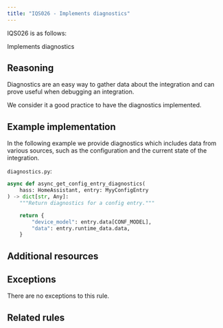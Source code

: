 ```yaml
---
title: "IQS026 - Implements diagnostics"
---
```


IQS026 is as follows:

Implements diagnostics

## Reasoning

Diagnostics are an easy way to gather data about the integration and can prove useful when debugging an integration.

We consider it a good practice to have the diagnostics implemented.

## Example implementation

In the following example we provide diagnostics which includes data from various sources, such as the configuration and the current state of the integration.

`diagnostics.py`:
```python
async def async_get_config_entry_diagnostics(
    hass: HomeAssistant, entry: MyyConfigEntry
) -> dict[str, Any]:
    """Return diagnostics for a config entry."""

    return {
        "device_model": entry.data[CONF_MODEL],
        "data": entry.runtime_data.data,
    }
```

## Additional resources


## Exceptions

There are no exceptions to this rule.

## Related rules

